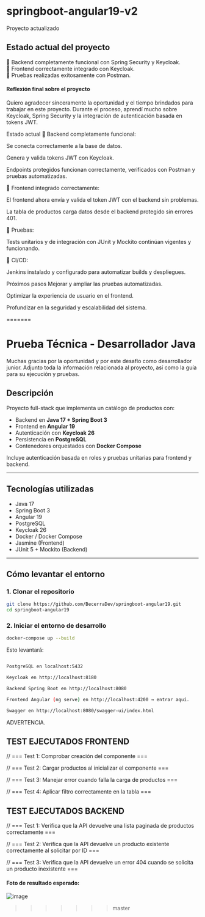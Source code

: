 
# springboot-angular19-v2
Proyecto actualizado

## Estado actual del proyecto

🔵 Backend completamente funcional con Spring Security y Keycloak.  
🔵 Frontend correctamente integrado con Keycloak.  
🔵 Pruebas realizadas exitosamente con Postman.  

  
#### Reflexión final sobre el proyecto ####

Quiero agradecer sinceramente la oportunidad y el tiempo brindados para trabajar en este proyecto. Durante el proceso, aprendí mucho sobre Keycloak, Spring Security y la integración de autenticación basada en tokens JWT.

Estado actual
🔵 Backend completamente funcional:

Se conecta correctamente a la base de datos.

Genera y valida tokens JWT con Keycloak.

Endpoints protegidos funcionan correctamente, verificados con Postman y pruebas automatizadas.

🔵 Frontend integrado correctamente:

El frontend ahora envía y valida el token JWT con el backend sin problemas.

La tabla de productos carga datos desde el backend protegido sin errores 401.

🔵 Pruebas:

Tests unitarios y de integración con JUnit y Mockito continúan vigentes y funcionando.

🔵 CI/CD:

Jenkins instalado y configurado para automatizar builds y despliegues.

Próximos pasos
Mejorar y ampliar las pruebas automatizadas.

Optimizar la experiencia de usuario en el frontend.

Profundizar en la seguridad y escalabilidad del sistema.



=======
# Prueba Técnica - Desarrollador Java

Muchas gracias por la oportunidad y por este desafío como desarrollador junior. Adjunto toda la información relacionada al proyecto, así como la guía para su ejecución y pruebas.

## Descripción

Proyecto full-stack que implementa un catálogo de productos con:

- Backend en **Java 17 + Spring Boot 3**  
- Frontend en **Angular 19**  
- Autenticación con **Keycloak 26**  
- Persistencia en **PostgreSQL**  
- Contenedores orquestados con **Docker Compose**  

Incluye autenticación basada en roles y pruebas unitarias para frontend y backend.

---

## Tecnologías utilizadas

- Java 17  
- Spring Boot 3  
- Angular 19  
- PostgreSQL  
- Keycloak 26  
- Docker / Docker Compose  
- Jasmine (Frontend)  
- JUnit 5 + Mockito (Backend)  

---

## Cómo levantar el entorno

### 1. Clonar el repositorio

```bash
git clone https://github.com/BecerraDev/springboot-angular19.git
cd springboot-angular19
```

### 2. Iniciar el entorno de desarrollo
```bash
docker-compose up --build
```
Esto levantará: 

```bash

PostgreSQL en localhost:5432

Keycloak en http://localhost:8180

Backend Spring Boot en http://localhost:8080

Frontend Angular (ng serve) en http://localhost:4200 → entrar aquí.

Swagger en http://localhost:8080/swagger-ui/index.html

```

ADVERTENCIA.



## TEST EJECUTADOS FRONTEND

  // === Test 1: Comprobar creación del componente ===

  // === Test 2: Cargar productos al inicializar el componente ===

  // === Test 3: Manejar error cuando falla la carga de productos ===

  // === Test 4: Aplicar filtro correctamente en la tabla ===

## TEST EJECUTADOS BACKEND

  // === Test 1:  Verifica que la API devuelve una lista paginada de productos correctamente === 

  // === Test 2: Verifica que la API devuelve un producto existente correctamente al solicitar por ID ===

  // === Test 3: Verifica que la API devuelve un error 404 cuando se solicita un producto inexistente ===


  #### Foto de resultado esperado: ####

  ![image](https://github.com/user-attachments/assets/9365da2e-65e0-4cc3-8aee-ab2bf9835724)





>>>>>>> master
